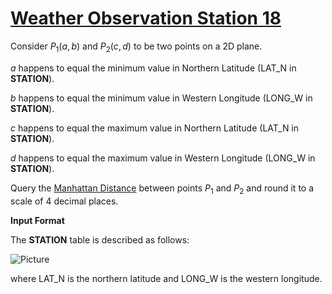 # [Weather Observation Station 18](https://www.hackerrank.com/challenges/weather-observation-station-18/problem)

Consider $P_{1}(a,b)$ and $P_{2}(c,d)$ to be two points on a 2D plane.

$a$ happens to equal the minimum value in Northern Latitude (LAT_N in <strong>STATION</strong>).

$b$ happens to equal the minimum value in Western Longitude (LONG_W in <strong>STATION</strong>).

$c$ happens to equal the maximum value in Northern Latitude (LAT_N in <strong>STATION</strong>).

$d$ happens to equal the maximum value in Western Longitude (LONG_W in <strong>STATION</strong>).

Query the [Manhattan Distance](https://xlinux.nist.gov/dads/HTML/manhattanDistance.html) between points $P_{1}$ and $P_{2}$ and round it to a scale of $4$ decimal places.

<strong>Input Format</strong>

The <strong>STATION</strong> table is described as follows:

![Picture](https://s3.amazonaws.com/hr-challenge-images/9336/1449345840-5f0a551030-Station.jpg)

where LAT_N is the northern latitude and LONG_W is the western longitude.
